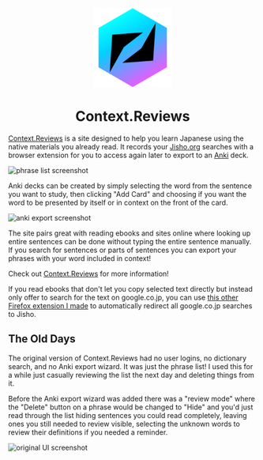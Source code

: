 <div align="center">
	<img src="public-src/logo.svg?sanitize=true" width="160" height="160" alt="logo">
	<h1>Context.Reviews</h1>
</div>

[Context.Reviews](https://context.reviews/) is a site designed to help you learn Japanese using the native materials you already read. It records your [Jisho.org](https://jisho.org/) searches with a browser extension for you to access again later to export to an [Anki](https://apps.ankiweb.net/) deck.

![phrase list screenshot](https://raw.githubusercontent.com/sheodox/japanese-context-sentence-review/master/public-src/images/list-demo.png)

Anki decks can be created by simply selecting the word from the sentence you want to study, then clicking "Add Card" and choosing if you want the word to be presented by itself or in context on the front of the card.

![anki export screenshot](https://raw.githubusercontent.com/sheodox/japanese-context-sentence-review/master/public-src/images/anki-export-demo.png)

The site pairs great with reading ebooks and sites online where looking up entire sentences can be done without typing the entire sentence manually. If you search for sentences or parts of sentences you can export your phrases with your word included in context!

Check out [Context.Reviews](https://context.reviews/) for more information!

If you read ebooks that don't let you copy selected text directly but instead only offer to search for the text on google.co.jp, you can use [this other Firefox extension I made](https://addons.mozilla.org/en-US/firefox/addon/redirect-googlejp-to-jisho/) to automatically redirect all google.co.jp searches to Jisho.

## The Old Days

The original version of Context.Reviews had no user logins, no dictionary search, and no Anki export wizard. It was just the phrase list! I used this for a while just casually reviewing the list the next day and deleting things from it.

Before the Anki export wizard was added there was a "review mode" where the "Delete" button on a phrase would be changed to "Hide" and you'd just read through the list hiding sentences you could read completely, leaving ones you still needed to review visible, selecting the unknown words to review their definitions if you needed a reminder.

![original UI screenshot](https://raw.githubusercontent.com/sheodox/japanese-context-sentence-review/master/images/screenshot.png)
